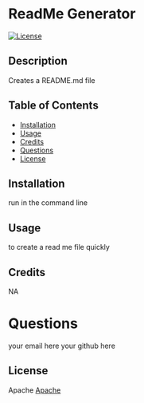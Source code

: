 
    
  # ReadMe Generator

  [![License](https://img.shields.io/badge/License-Apache_2.0-blue.svg)](https://opensource.org/licenses/Apache-2.0)

  ## Description
  Creates a README.md file
  
  ## Table of Contents
  - [Installation](#Installation)
  - [Usage](#Usage)
  - [Credits](#Credits)
  - [Questions](#Questions)
  - [License](#License)

  ## Installation
  run <node index.js> in the command line
  
  ## Usage
  to create a read me file quickly

  ## Credits
  NA

  # Questions
  your email here
  your github here

  ## License
  Apache
  [Apache](https://opensource.org/licenses/Apache-2.0)
  